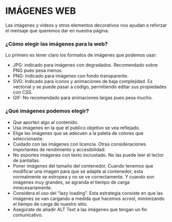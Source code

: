 # IMÁGENES WEB

Las imágenes y videos y otros elementos decorativos nos ayudan a reforzar el mensaje que queremos dar en nuestra página.
### ¿Cómo elegir las imágenes para la web?

Lo primero es tener claro los formatos de imágenes que podemos usar:
- JPG: indicado para imágenes con degradados. Recomendado sobre PNG pues pesa menos.
- PNG: Indicado para imágenes con fondo transparente.
- SVG: Indicado para iconos y animaciones de baja complejidad. Es vectorial y se puede pasar a código, permitiendo editar sus propiedades con CSS.
- GIF: No recomendado para animaciones largas pues pesa mucho.

### ¿Qué imágenes podemos elegir?

- Que aporten algo al contenido.
- Usa imágenes en la que el publico objetivo se vea reflejado.
- Elige las imágenes que se adecuen a la paleta de colores que seleccionaste.
- Cuidado con las imágenes con licencia.
Otras consideraciones importantes de rendimiento y accesibilidad:
- No exportes imágenes con texto incrustado. No las puede leer el lector de pantallas.
- Poner imágenes del tamaño del contenedor. Cuando tenemos que modificar una imagen para que se adapte al contenedor, esta normalmente se estropea y no se ve correctamente. Y cuando son imágenes muy grandes, se agranda el tiempo de carga innecesariamente.
- Considera el uso del “lazy loading”. Esta estrategia consiste en que las imágenes se van cargando a medida que hacemos scrool, minimizando el tiempo de carga de nuestro sitio.
- Asegúrate de añadir ALT Text a las imágenes que tengan un fin comunicativo.